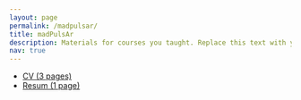 ```yaml
---
layout: page
permalink: /madpulsar/
title: madPulsAr
description: Materials for courses you taught. Replace this text with your description.
nav: true
---
```


- [CV (3 pages)](cv_short_pulkit_madaan.pdf)
- [Resum (1 page)](cv_full_pulkit_madaan.pdf)
